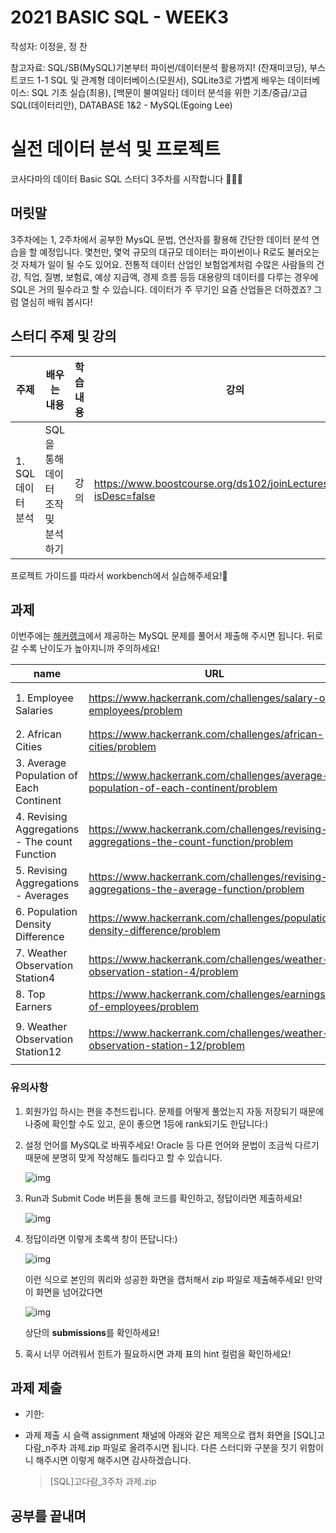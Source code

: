 # 2021 BASIC SQL - WEEK3



작성자: 이정윤, 정 찬

참고자료: SQL/SB(MySQL)기본부터 파이썬/데이터분석 활용까지! (잔재미코딩), 부스트코드 1-1 SQL 및 관계형 데이터베이스(모원서), SQLite3로 가볍게 배우는 데이터베이스: SQL 기초 실습(최용), [백문이 불여일타] 데이터 분석을 위한 기초/중급/고급 SQL(데이터리안), DATABASE 1&2 - MySQL(Egoing Lee)

# 실전 데이터 분석 및 프로젝트

코사다마의 데이터 Basic SQL 스터디 3주차를 시작합니다 🚀🚀🚀



## 머릿말

3주차에는 1, 2주차에서 공부한 MysQL 문법, 연산자를 활용해 간단한 데이터 분석 연습을 할 예정입니다. 몇천만, 몇억 규모의 대규모 데이터는 파이썬이나 R로도 불러오는 것 자체가 일이 될 수도 있어요. 전통적 데이터 산업인 보험업계처럼 수많은 사람들의 건강, 직업, 질병, 보험료, 예상 지급액, 경제 흐름 등등 대용량의 데이터를 다루는 경우에 SQL은 거의 필수라고 할 수 있습니다. 데이터가 주 무기인 요즘 산업들은 더하겠죠? 그럼 열심히 배워 봅시다!



## 스터디 주제 및 강의

| 주제               | 배우는 내용                        | 학습내용 | 강의                                                         | 실습                                         |
| ------------------ | ---------------------------------- | -------- | ------------------------------------------------------------ | -------------------------------------------- |
| 1. SQL 데이터 분석 | SQL을 통해 데이터 조작 및 분석하기 | 강의     | https://www.boostcourse.org/ds102/joinLectures/114931?isDesc=false | 강의 보면서 workbench로 따라하기. (강의 5개) |

프로젝트 가이드를 따라서 workbench에서 실습해주세요!🥰



## 과제

이번주에는 [해커랭크](https://www.hackerrank.com)에서 제공하는 MySQL 문제를 풀어서 제출해 주시면 됩니다. 뒤로 갈 수록 난이도가 높아지니까 주의하세요!

| name                                          | URL                                                          | hint                 |
| --------------------------------------------- | ------------------------------------------------------------ | -------------------- |
| 1. Employee Salaries                          | https://www.hackerrank.com/challenges/salary-of-employees/problem | 연산자, order by     |
| 2. African Cities                             | https://www.hackerrank.com/challenges/african-cities/problem | equi-join            |
| 3. Average Population of Each Continent       | https://www.hackerrank.com/challenges/average-population-of-each-continent/problem | select query         |
| 4. Revising Aggregations - The count Function | https://www.hackerrank.com/challenges/revising-aggregations-the-count-function/problem | distinct             |
| 5. Revising Aggregations - Averages           | https://www.hackerrank.com/challenges/revising-aggregations-the-average-function/problem | avg()                |
| 6. Population Density Difference              | https://www.hackerrank.com/challenges/population-density-difference/problem | min(), max()         |
| 7. Weather Observation Station4               | https://www.hackerrank.com/challenges/weather-observation-station-4/problem | count()              |
| 8. Top Earners                                | https://www.hackerrank.com/challenges/earnings-of-employees/problem | *                    |
| 9. Weather Observation Station12              | https://www.hackerrank.com/challenges/weather-observation-station-12/problem | 노가다 or 정규표현식 |

### 유의사항

1. 회원가입 하시는 편을 추천드립니다. 문제를 어떻게 풀었는지 자동 저장되기 때문에 나중에 확인할 수도 있고, 운이 좋으면 1등에 rank되기도 한답니다:)

2. 설정 언어를 MySQL로 바꿔주세요! Oracle 등 다른 언어와 문법이 조금씩 다르기 때문에 분명히 맞게 작성해도 틀리다고 할 수 있습니다.

   ![img](./contents/set_mysql.png)

3. Run과 Submit Code 버튼을 통해 코드를 확인하고, 정답이라면 제출하세요!

   ![img](./contents/submit.png)

4. 정답이라면 이렇게 초록색 창이 뜬답니다:)

   ![img](./contents/correct.png)

   이런 식으로 본인의 쿼리와 성공한 화면을 캡처해서 zip 파일로 제출해주세요! 만약 이 화면을 넘어갔다면

   ![img](./contents/submissions.png)

   상단의 **submissions**를 확인하세요!

5. 혹시 너무 어려워서 힌트가 필요하시면 과제 표의 hint 컬럼을 확인하세요!

   

   

   

## 과제 제출

- 기한: 

- 과제 제출 시 슬랙 assignment 채널에 아래와 같은 제목으로 캡처 화면을 [SQL]고다람_n주차 과제.zip 파일로 올려주시면 됩니다. 다른 스터디와 구분을 짓기 위함이니 해주시면 이렇게 해주시면 감사하겠습니다.

  > [SQL]고다람_3주차 과제.zip



## 공부를 끝내며













